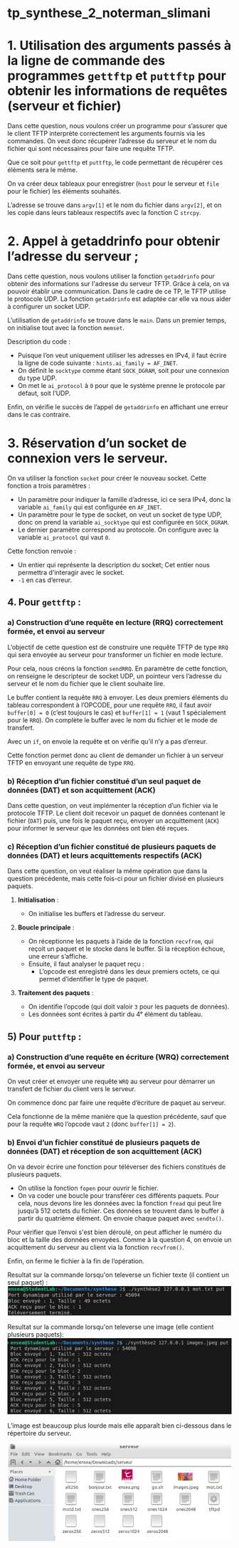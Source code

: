 # tp_synthese_2_noterman_slimani
# 1. Utilisation des arguments passés à la ligne de commande des programmes `gettftp` et `puttftp` pour obtenir les informations de requêtes (serveur et fichier)

Dans cette question, nous voulons créer un programme pour s’assurer que le client TFTP interprète correctement les arguments fournis via les commandes. On veut donc récupérer l’adresse du serveur et le nom du fichier qui sont nécessaires pour faire une requête TFTP.

Que ce soit pour `gettftp` et `puttftp`, le code permettant de récupérer ces éléments sera le même.

On va créer deux tableaux pour enregistrer (`host` pour le serveur et `file` pour le fichier) les éléments souhaités. 

L’adresse se trouve dans `argv[1]` et le nom du fichier dans `argv[2]`, et on les copie dans leurs tableaux respectifs avec la fonction C `strcpy`.

# 2. Appel à getaddrinfo pour obtenir l’adresse du serveur ;
Dans cette question, nous voulons utiliser la fonction `getaddrinfo` pour obtenir des informations sur l'adresse du serveur TFTP. Grâce à cela, on va pouvoir établir une communication. Dans le cadre de ce TP, le TFTP utilise le protocole UDP. La fonction `getaddrinfo` est adaptée car elle va nous aider à configurer un socket UDP.

L’utilisation de `getaddrinfo` se trouve dans le `main`. Dans un premier temps, on initialise tout avec la fonction `memset`.

Description du code :
- Puisque l’on veut uniquement utiliser les adresses en IPv4, il faut écrire la ligne de code suivante : `hints.ai_family = AF_INET`. 
- On définit le `socktype` comme étant `SOCK_DGRAM`, soit pour une connexion du type UDP.
- On met le `ai_protocol` à `0` pour que le système prenne le protocole par défaut, soit l’UDP.

Enfin, on vérifie le succès de l’appel de `getaddrinfo` en affichant une erreur dans le cas contraire.

# 3. Réservation d’un socket de connexion vers le serveur.

On va utiliser la fonction `socket` pour créer le nouveau socket. Cette fonction a trois paramètres : 
- Un paramètre pour indiquer la famille d’adresse, ici ce sera IPv4, donc la variable `ai_family` qui est configurée en `AF_INET`.
- Un paramètre pour le type de socket, on veut un socket de type UDP, donc on prend la variable `ai_socktype` qui est configurée en `SOCK_DGRAM`.
- Le dernier paramètre correspond au protocole. On configure avec la variable `ai_protocol` qui vaut `0`.

Cette fonction renvoie :
- Un entier qui représente la description du socket; Cet entier nous permettra d'interagir avec le socket.
- `-1` en cas d’erreur.

## 4. Pour `gettftp` : 
### a) Construction d’une requête en lecture (RRQ) correctement formée, et envoi au serveur

L’objectif de cette question est de construire une requête TFTP de type `RRQ` qui sera envoyée au serveur pour transformer un fichier en mode lecture.

Pour cela, nous créons la fonction `sendRRQ`. En paramètre de cette fonction, on renseigne le descripteur de socket UDP, un pointeur vers l’adresse du serveur et le nom du fichier que le client souhaite lire.

Le buffer contient la requête `RRQ` à envoyer. Les deux premiers éléments du tableau correspondent à l’OPCODE, pour une requête `RRQ`, il faut avoir `buffer[0] = 0` (c’est toujours le cas) et `buffer[1] = 1` (vaut 1 spécialement pour le `RRQ`). On complète le buffer avec le nom du fichier et le mode de transfert.

Avec un `if`, on envoie la requête et on vérifie qu’il n’y a pas d’erreur.

Cette fonction permet donc au client de demander un fichier à un serveur TFTP en envoyant une requête de type `RRQ`.

### b) Réception d’un fichier constitué d’un seul paquet de données (DAT) et son acquittement (ACK)

Dans cette question, on veut implémenter la réception d’un fichier via le protocole TFTP. Le client doit recevoir un paquet de données contenant le fichier (`DAT`) puis, une fois le paquet reçu, envoyer un acquittement (`ACK`) pour informer le serveur que les données ont bien été reçues.

### c) Réception d’un fichier constitué de plusieurs paquets de données (DAT) et leurs acquittements respectifs (ACK)

Dans cette question, on veut réaliser la même opération que dans la question précédente, mais cette fois-ci pour un fichier divisé en plusieurs paquets.

1. **Initialisation** :
   - On initialise les buffers et l’adresse du serveur.

2. **Boucle principale** :
   - On réceptionne les paquets à l’aide de la fonction `recvfrom`, qui reçoit un paquet et le stocke dans le buffer. Si la réception échoue, une erreur s’affiche.
   - Ensuite, il faut analyser le paquet reçu :
     - L’opcode est enregistré dans les deux premiers octets, ce qui permet d’identifier le type de paquet.

3. **Traitement des paquets** :
   - On identifie l’opcode (qui doit valoir `3` pour les paquets de données).
   - Les données sont écrites à partir du 4ᵉ élément du tableau.

## 5) Pour `puttftp` :  

### a) Construction d’une requête en écriture (WRQ) correctement formée, et envoi au serveur

On veut créer et envoyer une requête `WRQ` au serveur pour démarrer un transfert de fichier du client vers le serveur.

On commence donc par faire une requête d’écriture de paquet au serveur.

Cela fonctionne de la même manière que la question précédente, sauf que pour la requête `WRQ` l’opcode vaut `2` (donc `buffer[1] = 2`).

### b) Envoi d’un fichier constitué de plusieurs paquets de données (DAT) et réception de son acquittement (ACK)

On va devoir écrire une fonction pour téléverser des fichiers constitués de plusieurs paquets. 

- On utilise la fonction `fopen` pour ouvrir le fichier.
- On va coder une boucle pour transférer ces différents paquets. Pour cela, nous devons lire les données avec la fonction `fread` qui peut lire jusqu’à 512 octets du fichier. Ces données se trouvent dans le buffer à partir du quatrième élément. On envoie chaque paquet avec `sendto()`.

Pour vérifier que l’envoi s'est bien déroulé, on peut afficher le numéro du bloc et la taille des données envoyées. Comme à la question 4, on envoie un acquittement du serveur au client via la fonction `recvfrom()`.

Enfin, on ferme le fichier à la fin de l’opération.

Resultat sur la commande lorsqu'on televerse un fichier texte (il contient un seul paquet) : 
![Illustration](texte_com.png)

Resultat sur la commande lorsqu'on televerse une image (elle contient plusieurs paquets): 
![Illustration](image_com.png)

L’image est beaucoup plus lourde mais elle apparaît bien ci-dessous dans le répertoire du serveur.

![Illustration](dossier_com.png)

